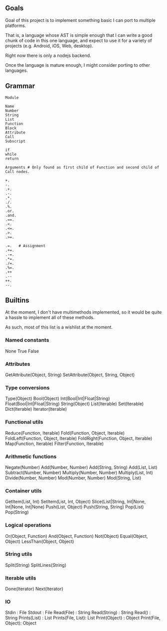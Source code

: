 ## Goals

Goal of this project is to implement something basic I can port to multiple platforms.

That is, a language whose AST is simple enough that I can write a good chunk of code in this one language, and expect to use it for a variety of projects (e.g. Android, iOS, Web, desktop).

Right now there is only a nodejs backend.

Once the language is mature enough, I might consider porting to other languages.

## Grammar

    Module

    Name
    Number
    String
    List
    Function
    Block
    Attribute
    Call
    Subscript

    if
    while
    return

    Arguments # Only found as first child of Function and second child of Call nodes.

    +.
    -.
    .+.
    .-.
    .*.
    ./.
    .%.
    .or.
    .and.
    .==.
    .<.
    .<=.
    .>.
    .>=.

    .=.   # Assignment
    .+=.
    .-=.
    .*=.
    ./=.
    .%=.
    .++
    .--
    ++.
    --.

## Builtins

At the moment, I don't have multimethods implemented, so it would be quite a hassle to implement all of these methods.

As such, most of this list is a wishlist at the moment.

### Named constants
None
True
False

### Attributes
GetAttribute(Object, String)
SetAttribute(Object, String, Object)

### Type conversions
Type(Object)
Bool(Object)
Int(Bool|Int|Float|String)
Float(Bool|Int|Float|String)
String(Object)
List(Iterable)
Set(Iterable)
Dict(Iterable)
Iterator(Iterable)

### Functional utils
Reduce(Function, Iterable)
Fold(Function, Object, Iterable)
FoldLeft(Function, Object, Iterable)
FoldRight(Function, Object, Iterable)
Map(Function, Iterable)
Filter(Function, Iterable)

### Arithmetic functions
Negate(Number)
Add(Number, Number)
Add(String, String)
Add(List, List)
Subtract(Number, Number)
Multiply(Number, Number)
Multiply(List, Int)
Divide(Number, Number)
Mod(Number, Number)
Mod(String, List)

### Container utils
GetItem(List, Int)
SetItem(List, Int, Object)
Slice(List|String, Int|None, Int|None, Int|None)
Push(List, Object)
Push(String, String)
Pop(List)
Pop(String)

### Logical operations
Or(Object, Function)
And(Object, Function)
Not(Object)
Equal(Object, Object)
LessThan(Object, Object)

### String utils
Split(String)
SplitLines(String)

### Iterable utils
Done(Iterator)
Next(Iterator)

### IO
Stdin : File
Stdout : File
Read(File) : String
Read(String) : String
Read() : String
Prints(List) : List
Prints(File, List): List
Print(Object) : Object
Print(File, Object): Object
